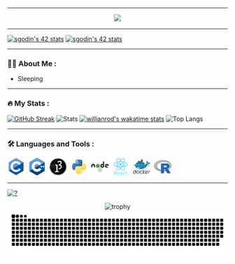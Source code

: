 <!---
stanislas1200/stanislas1200 is a ✨ special ✨ repository because its `README.md` (this file) appears on your GitHub profile.
You can click the Preview link to take a look at your changes.
--->

<!---
Header
--->
---
<div id="header" align="center">
  <img src="https://media.giphy.com/media/M9gbBd9nbDrOTu1Mqx/giphy.gif" width="100"/>
</div>

<!---
Body
--->

---
[//]: # (https://badge42.vercel.app/api/v2/cl75clqkn00060gmfav6m37al/stats?cursusId=9&coalitionId=piscine)
[//]: # (https://badge42.vercel.app/api/v2/cl75clqkn00060gmfav6m37al/stats?cursusId=21&coalitionId=53)

[![sgodin's 42 stats](https://badge42.coday.fr/api/v2/clu5kvn8j2010401p4o803tk6g/stats?cursusId=9&coalitionId=piscine)](https://github.com/Coday-meric/badge42)
[![sgodin's 42 stats](https://badge42.coday.fr/api/v2/clu5kvn8j2010401p4o803tk6g/stats?cursusId=21&coalitionId=53)](https://github.com/Coday-meric/badge42)

---
### 🛌🏽 About Me :
- Sleeping

---
### :fire: My Stats :

[![GitHub Streak](http://github-readme-streak-stats.herokuapp.com?user=stanislas1200&theme=github-dark-blue&hide_border=true&background=000000&ring=2368C8&fire=FF8700&currStreakNum=FFFFFF&sideNums=FFFFFF&currStreakLabel=2368C8)](https://git.io/streak-stats)
![Stats](https://github-readme-stats.vercel.app/api?username=stanislas1200&title_color=246bce&text_color=ffffff&bg_color=000000&include_all_commits=true&hide_border=true&hide_title=true&show_icons=true&card_width=495&line_height=30)
[![willianrod's wakatime stats](https://github-readme-stats.vercel.app/api/wakatime?username=stanislas1200&title_color=246bce&text_color=ffffff&bg_color=000000)](https://wakatime.com/dashboard)
![Top Langs](https://github-readme-stats.vercel.app/api/top-langs/?username=stanislas1200&layout=compact&title_color=246bce&text_color=ffffff&bg_color=000000&hide_border=true&card_width=445&line_height=30)

---
### :hammer_and_wrench: Languages and Tools :
<div>
  <img src ="https://github.com/devicons/devicon/blob/master/icons/c/c-original.svg" title="C" alt="C" width="40" height="40"/>&nbsp;
  <img src ="https://github.com/devicons/devicon/blob/master/icons/cplusplus/cplusplus-original.svg" title="C++" alt="C++" width="40" height="40"/>&nbsp;
  <img src ="https://github.com/devicons/devicon/blob/master/icons/processing/processing-original.svg" title="Processing" alt="Processing" width="40" height="40"/>&nbsp;
  <img src ="https://github.com/devicons/devicon/blob/master/icons/python/python-original.svg" title="Python" alt="py" width="40" height="40"/>&nbsp;
  <img src ="https://github.com/devicons/devicon/blob/master/icons/nodejs/nodejs-original-wordmark.svg" title="Node.js" alt="?" width="40" height="40"/>&nbsp;
  <img src ="https://github.com/devicons/devicon/blob/master/icons/react/react-original-wordmark.svg" title="Node.js" alt="?" width="40" height="40"/>&nbsp;
  <img src ="https://github.com/devicons/devicon/blob/master/icons/docker/docker-original-wordmark.svg" title="Node.js" alt="?" width="40" height="40"/>&nbsp;
  <img src ="https://github.com/devicons/devicon/blob/master/icons/r/r-original.svg" title="Node.js" alt="?" width="40" height="40"/>&nbsp;
</div>

<!---
Foother
--->

---

<a href="https://www.credly.com/badges/1510cb86-93b4-4ca0-9681-f5055e1a49c9">
<img src ="https://images.credly.com/images/00634f82-b07f-4bbd-a6bb-53de397fc3a6/image.png" title="Node.js" alt="?" width="40" height="40"/>
</a>


<div align="center">

![trophy](https://github-profile-trophy.vercel.app/?username=stanislas1200&theme=discord)
![Snake animation](https://github.com/stanislas1200/stanislas1200/blob/output/github-contribution-grid-snake.svg)

</div>

<div align="center">
  <img src="https://komarev.com/ghpvc/?username=stanislas1200&style=flat-square&color=blue" alt=""/>
</div>


